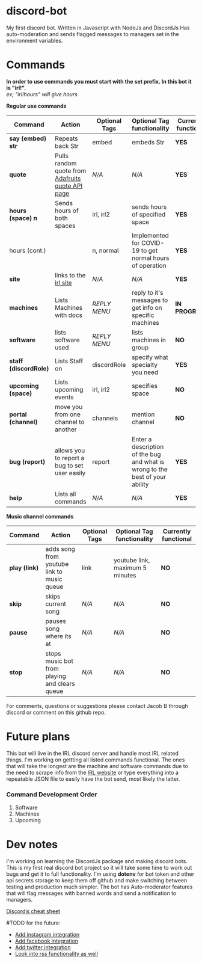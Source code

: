 # discord-bot
My first discord bot. Written in Javascript with NodeJs and DiscordJs
Has auto-moderation and sends flagged messages to managers set in the environment variables.
# Commands
**In order to use commands you must start with the set prefix. In this bot it is "irl!".** \
*ex; "irl!hours" will give hours*

**Regular use commands**

Command | Action | Optional Tags | Optional Tag functionality | Currently functional
--------|--------|---------------|--------------------------- | --------------------
**say (embed) str** | Repeats back Str | embed | embeds Str | **YES**
**quote** | Pulls random quote from [Adafruits quote API page](adafruit.com/quotes.php) | *N/A* | *N/A* | **YES**
**hours (space) *n*** | Sends hours of both spaces | irl, irl2 | sends hours of specified space | **YES**
hours (cont.) | | n, normal | Implemented for COVID-19 to get normal hours of operation | **YES**
**site** | links to the [irl site](http://irl.depaul.edu/) | *N/A* | *N/A* | **YES**
**machines** | Lists Machines with docs | *REPLY MENU* | reply to it's messages to get info on specific machines | **IN PROGRESS**
**software** | lists software used | *REPLY MENU* | lists machines in group | **NO**
**staff (discordRole)** | Lists Staff on | discordRole | specify what specialty you need | **YES**
**upcoming (space)** | Lists upcoming events | irl, irl2 | specifies space | **NO**
**portal (channel)** | move you from one channel to another | channels | mention channel | **NO**
**bug (report)** | allows you to report a bug to set user easily | report | Enter a description of the bug and what is wrong to the best of your ability | **YES**
**help** | Lists all commands | *N/A* | *N/A* | **YES**

**Music channel commands**

Command | Action | Optional Tags | Optional Tag functionality | Currently functional
--------|--------|---------------|--------------------------- | --------------------
**play (link)** | adds song from youtube link to music queue | link | youtube link, maximum 5 minutes | **NO**
**skip** | skips current song | *N/A* | *N/A* | **NO**
**pause** | pauses song where its at | *N/A* | *N/A* | **NO**
**stop** | stops music bot from playing and clears queue | *N/A* | *N/A* | **NO**

For comments, questions or suggestions please contact Jacob B through discord or comment on this github repo.

# Future plans
This bot will live in the IRL discord server and handle most IRL related things. I'm working on gettting all listed commands functional. The ones that will take the longest are the machine and software commands due to the need to scrape info from the [IRL website](http://irl.depaul.edu/equipment-and-resources/) or type everything into a repeatable JSON file to easily have the bot send, most likely the latter.

### Command Development Order
1. Software
1. Machines
1. Upcoming

# Dev notes
I'm working on learning the DiscordJs package and making discord bots. This is my first real discord bot project so it will take some time to work out bugs and get it to full functionality. I'm using **dotenv** for bot token and other api secrets storage to keep them off github and make switching between testing and production much simpler. The bot has Auto-moderator features that will flag messages with banned words and send a notification to managers.

[Discordjs cheat sheet](https://gist.github.com/koad/316b265a91d933fd1b62dddfcc3ff584)

#TODO for the future:
* [Add instagram integration](https://github.com/pradel/node-instagram)
* [Add facebook integration](https://github.com/node-facebook/facebook-node-sdk)
* [Add twitter integration](https://www.npmjs.com/package/twitter)
* [Look into rss functionality as well](https://www.npmjs.com/package/rss-parser)